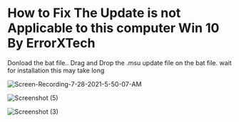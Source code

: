 # How to Fix The Update is not Applicable to this computer Win 10 By ErrorXTech

Donload the bat file..
Drag and Drop the .msu update file on the bat file.
wait for installation this may take long

![Screen-Recording-_7-28-2021-5-50-07-AM_](https://user-images.githubusercontent.com/60354359/127325081-4d8daed0-2a75-4961-83c6-9083d3f65b68.gif)

![Screenshot (5)](https://user-images.githubusercontent.com/60354359/127325720-2b4e2f20-a310-483f-852f-f0a6665e6adc.png)



![Screenshot (3)](https://user-images.githubusercontent.com/60354359/127325350-3138021e-9f75-44b7-8b09-112e2615f46d.png)




